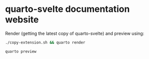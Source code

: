 # quarto-svelte documentation website

Render (getting the latest copy of quarto-svelte) and preview using:

```bash
./copy-extension.sh && quarto render

quarto preview
```
